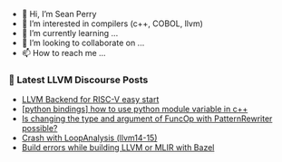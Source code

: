 - 👋 Hi, I’m Sean Perry
- 👀 I’m interested in compilers (c++, COBOL, llvm)
- 🌱 I’m currently learning ...
- 💞️ I’m looking to collaborate on ...
- 📫 How to reach me ...

<!---
s66perry/s66perry is a ✨ special ✨ repository because its `README.md` (this file) appears on your GitHub profile.
You can click the Preview link to take a look at your changes.
--->
### 📕 Latest LLVM Discourse Posts

<!-- DISCOURSE-LLVM:START -->
- [LLVM Backend for RISC-V easy start](https://discourse.llvm.org/t/llvm-backend-for-risc-v-easy-start/61508#post_16)
- [[python bindings] how to use python module variable in c++](https://discourse.llvm.org/t/python-bindings-how-to-use-python-module-variable-in-c/61631#post_1)
- [Is changing the type and argument of FuncOp with PatternRewriter possible?](https://discourse.llvm.org/t/is-changing-the-type-and-argument-of-funcop-with-patternrewriter-possible/61537#post_11)
- [Crash with LoopAnalysis &lpar;llvm14-15&rpar;](https://discourse.llvm.org/t/crash-with-loopanalysis-llvm14-15/61629#post_1)
- [Build errors while building LLVM or MLIR with Bazel](https://discourse.llvm.org/t/build-errors-while-building-llvm-or-mlir-with-bazel/61617#post_2)
<!-- DISCOURSE-LLVM:END -->
